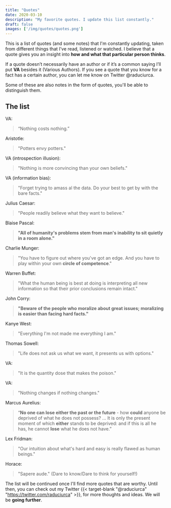 ```yaml
---
title: "Quotes"
date: 2020-03-10
description: "My favorite quotes. I update this list constantly."
draft: false
images: ['/img/quotes/quotes.png']
---
```

This is a list of quotes (and some notes) that I'm constantly updating, taken from different things that I’ve read, listened or watched. I believe that a quote gives you an insight into **how and what that particular person thinks**.

If a quote doesn’t necessarily have an author or if it’s a common saying I’ll put **VA** besides it (Various Authors). If you see a quote that you know for a fact has a certain author, you can let me know on Twitter @raduciurca.

Some of these are also notes in the form of quotes, you'll be able to distinguish them.

## The list
VA:

> “Nothing costs nothing.” 

Aristotle:

> "Potters envy potters." 

VA (introspection illusion):

> "Nothing is more convincing than your own beliefs." 

VA (information bias):

> "Forget trying to amass al the data. Do your best to get by with the bare facts."

Julius Caesar:

> "People readily believe what they want to believe."

Blaise Pascal:

> **"All of humanity's problems stem from man's inability to sit quietly in a room alone."**

Charlie Munger:

> "You have to figure out where you've got an edge. And you have to play within your own **circle of competence**."

Warren Buffet:

> "What the human being is best at doing is interpreting all new information so that their prior conclusions remain intact."

John Corry:

> **"Beware of the people who moralize about great issues; moralizing is easier than facing hard facts."**

Kanye West:

> "Everything I'm not made me everything I am."

Thomas Sowell:

> "Life does not ask us what we want, it presents us with options."

VA:

> "It is the quantity dose that makes the poison."

VA:

> "Nothing changes if nothing changes."

Marcus Aurelius:

> “**No one can lose either the past or the future** - how **could** anyone be deprived of what he does not possess? ... It is only the present moment of which **either** stands to be deprived: and if this is all he has, he cannot **lose** what he does not have.”

Lex Fridman:

>"Our intuition about what's hard and easy is really flawed as human beings."

Horace:

>"Sapere aude." (Dare to know/Dare to think for yourself!)

The list will be continued once I'll find more quotes that are worthy. Until then, you can check out my Twitter {{< target-blank "@raduciurca" "https://twitter.com/raduciurca" >}}, for more thoughts and ideas. We will be **going further**.